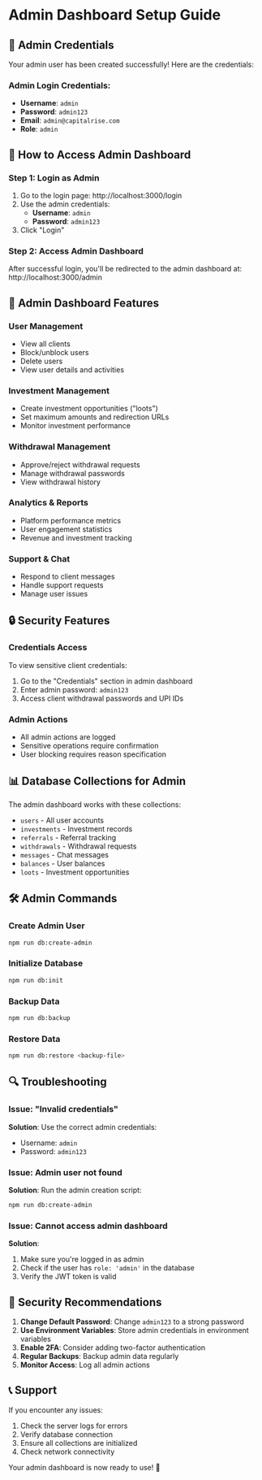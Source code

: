 # Admin Dashboard Setup Guide

## 🔐 Admin Credentials

Your admin user has been created successfully! Here are the credentials:

### **Admin Login Credentials:**
- **Username**: `admin`
- **Password**: `admin123`
- **Email**: `admin@capitalrise.com`
- **Role**: `admin`

## 🚀 How to Access Admin Dashboard

### Step 1: Login as Admin
1. Go to the login page: http://localhost:3000/login
2. Use the admin credentials:
   - **Username**: `admin`
   - **Password**: `admin123`
3. Click "Login"

### Step 2: Access Admin Dashboard
After successful login, you'll be redirected to the admin dashboard at: http://localhost:3000/admin

## 🔧 Admin Dashboard Features

### **User Management**
- View all clients
- Block/unblock users
- Delete users
- View user details and activities

### **Investment Management**
- Create investment opportunities ("loots")
- Set maximum amounts and redirection URLs
- Monitor investment performance

### **Withdrawal Management**
- Approve/reject withdrawal requests
- Manage withdrawal passwords
- View withdrawal history

### **Analytics & Reports**
- Platform performance metrics
- User engagement statistics
- Revenue and investment tracking

### **Support & Chat**
- Respond to client messages
- Handle support requests
- Manage user issues

## 🔒 Security Features

### **Credentials Access**
To view sensitive client credentials:
1. Go to the "Credentials" section in admin dashboard
2. Enter admin password: `admin123`
3. Access client withdrawal passwords and UPI IDs

### **Admin Actions**
- All admin actions are logged
- Sensitive operations require confirmation
- User blocking requires reason specification

## 📊 Database Collections for Admin

The admin dashboard works with these collections:
- `users` - All user accounts
- `investments` - Investment records
- `referrals` - Referral tracking
- `withdrawals` - Withdrawal requests
- `messages` - Chat messages
- `balances` - User balances
- `loots` - Investment opportunities

## 🛠️ Admin Commands

### Create Admin User
```bash
npm run db:create-admin
```

### Initialize Database
```bash
npm run db:init
```

### Backup Data
```bash
npm run db:backup
```

### Restore Data
```bash
npm run db:restore <backup-file>
```

## 🔍 Troubleshooting

### Issue: "Invalid credentials"
**Solution**: Use the correct admin credentials:
- Username: `admin`
- Password: `admin123`

### Issue: Admin user not found
**Solution**: Run the admin creation script:
```bash
npm run db:create-admin
```

### Issue: Cannot access admin dashboard
**Solution**: 
1. Make sure you're logged in as admin
2. Check if the user has `role: 'admin'` in the database
3. Verify the JWT token is valid

## 🚨 Security Recommendations

1. **Change Default Password**: Change `admin123` to a strong password
2. **Use Environment Variables**: Store admin credentials in environment variables
3. **Enable 2FA**: Consider adding two-factor authentication
4. **Regular Backups**: Backup admin data regularly
5. **Monitor Access**: Log all admin actions

## 📞 Support

If you encounter any issues:
1. Check the server logs for errors
2. Verify database connection
3. Ensure all collections are initialized
4. Check network connectivity

Your admin dashboard is now ready to use! 🎉 